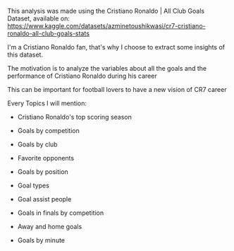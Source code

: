 This analysis was made using the Cristiano Ronaldo | All Club Goals Dataset, available on: https://www.kaggle.com/datasets/azminetoushikwasi/cr7-cristiano-ronaldo-all-club-goals-stats 

I'm a Cristiano Ronaldo fan, that's why I choose to extract some insights of this dataset.

The motivation is to analyze the variables about all the goals and the performance of Cristiano Ronaldo during his career

This can be important for football lovers to have a new vision of CR7 career


Every Topics I will mention:

- Cristiano Ronaldo's top scoring season

- Goals by competition

- Goals by club

- Favorite opponents

- Goals by position

- Goal types

- Goal assist people

- Goals in finals by competition

- Away and home goals 

- Goals by minute